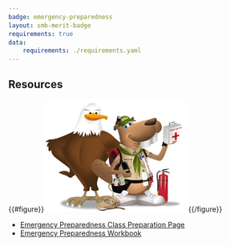 ```yaml
---
badge: emergency-preparedness
layout: smb-merit-badge
requirements: true
data:
    requirements: ./requirements.yaml
---
```


## Resources

{{#figure}}<img src="emergency-preparedness-bucky.jpg" class="W(100%)" />{{/figure}}
* [Emergency Preparedness Class Preparation Page](emergency-preparedness-cpp.pdf)
* [Emergency Preparedness Workbook](emergency-preparedness-workbook.pdf)
